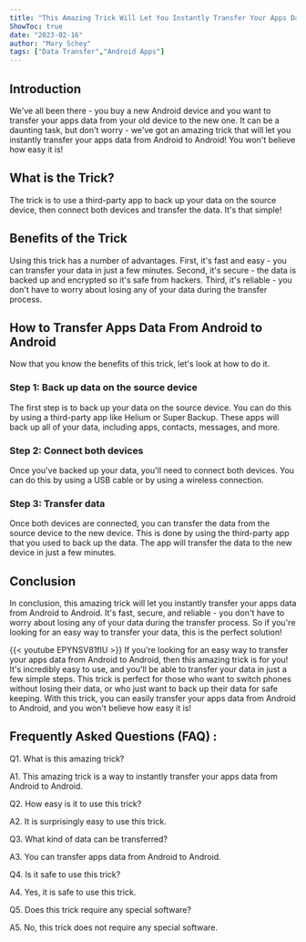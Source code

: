 ```yaml
---
title: "This Amazing Trick Will Let You Instantly Transfer Your Apps Data From Android To Android - You Won't Believe How Easy It Is!"
ShowToc: true 
date: "2023-02-16"
author: "Mary Schey" 
tags: ["Data Transfer","Android Apps"]
---
```

## Introduction

We've all been there - you buy a new Android device and you want to transfer your apps data from your old device to the new one. It can be a daunting task, but don't worry - we've got an amazing trick that will let you instantly transfer your apps data from Android to Android! You won't believe how easy it is!

## What is the Trick?

The trick is to use a third-party app to back up your data on the source device, then connect both devices and transfer the data. It's that simple!

## Benefits of the Trick

Using this trick has a number of advantages. First, it's fast and easy - you can transfer your data in just a few minutes. Second, it's secure - the data is backed up and encrypted so it's safe from hackers. Third, it's reliable - you don't have to worry about losing any of your data during the transfer process.

## How to Transfer Apps Data From Android to Android

Now that you know the benefits of this trick, let's look at how to do it.

### Step 1: Back up data on the source device

The first step is to back up your data on the source device. You can do this by using a third-party app like Helium or Super Backup. These apps will back up all of your data, including apps, contacts, messages, and more.

### Step 2: Connect both devices

Once you've backed up your data, you'll need to connect both devices. You can do this by using a USB cable or by using a wireless connection.

### Step 3: Transfer data

Once both devices are connected, you can transfer the data from the source device to the new device. This is done by using the third-party app that you used to back up the data. The app will transfer the data to the new device in just a few minutes.

## Conclusion

In conclusion, this amazing trick will let you instantly transfer your apps data from Android to Android. It's fast, secure, and reliable - you don't have to worry about losing any of your data during the transfer process. So if you're looking for an easy way to transfer your data, this is the perfect solution!

{{< youtube EPYNSV81fIU >}} 
If you're looking for an easy way to transfer your apps data from Android to Android, then this amazing trick is for you! It's incredibly easy to use, and you'll be able to transfer your data in just a few simple steps. This trick is perfect for those who want to switch phones without losing their data, or who just want to back up their data for safe keeping. With this trick, you can easily transfer your apps data from Android to Android, and you won't believe how easy it is!

## Frequently Asked Questions (FAQ) :
Q1. What is this amazing trick?

A1. This amazing trick is a way to instantly transfer your apps data from Android to Android.

Q2. How easy is it to use this trick?

A2. It is surprisingly easy to use this trick.

Q3. What kind of data can be transferred?

A3. You can transfer apps data from Android to Android.

Q4. Is it safe to use this trick?

A4. Yes, it is safe to use this trick.

Q5. Does this trick require any special software?

A5. No, this trick does not require any special software.


